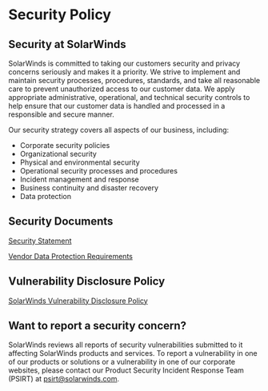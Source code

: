 # Security Policy

## Security at SolarWinds

SolarWinds is committed to taking our customers security and privacy concerns seriously and makes it a priority. We strive to implement and maintain security processes, procedures, standards, and take all reasonable care to prevent unauthorized access to our customer data. We apply appropriate administrative, operational, and technical security controls to help ensure that our customer data is handled and processed in a responsible and secure manner.

Our security strategy covers all aspects of our business, including:

- Corporate security policies
- Organizational security
- Physical and environmental security
- Operational security processes and procedures
- Incident management and response
- Business continuity and disaster recovery
- Data protection

## Security Documents

[Security Statement](https://www.solarwinds.com/security/security-statement)

[Vendor Data Protection Requirements](https://www.solarwinds.com/security/vendor-data-protection-requirements)

## Vulnerability Disclosure Policy

[SolarWinds Vulnerability Disclosure Policy](https://www.solarwinds.com/information-security/vulnerability-disclosure-policy)

## Want to report a security concern?

SolarWinds reviews all reports of security vulnerabilities submitted to it affecting SolarWinds products and services. To report a vulnerability in one of our products or solutions or a vulnerability in one of our corporate websites, please contact our Product Security Incident Response Team (PSIRT) at [psirt@solarwinds.com](mailto:psirt@solarwinds.com).
